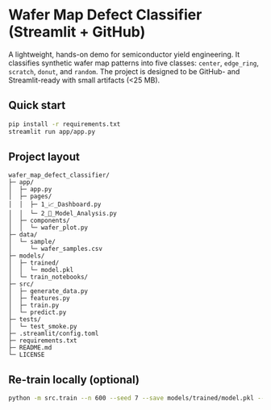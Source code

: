 # Wafer Map Defect Classifier (Streamlit + GitHub)

A lightweight, hands-on demo for semiconductor yield engineering. It classifies synthetic wafer map patterns into five classes: `center`, `edge_ring`, `scratch`, `donut`, and `random`. The project is designed to be GitHub- and Streamlit-ready with small artifacts (<25 MB).

## Quick start
```bash
pip install -r requirements.txt
streamlit run app/app.py
```

## Project layout
```
wafer_map_defect_classifier/
├─ app/
│  ├─ app.py
│  ├─ pages/
│  │  ├─ 1_📈_Dashboard.py
│  │  └─ 2_🔎_Model_Analysis.py
│  ├─ components/
│  │  └─ wafer_plot.py
├─ data/
│  └─ sample/
│     └─ wafer_samples.csv
├─ models/
│  ├─ trained/
│  │  └─ model.pkl
│  └─ train_notebooks/
├─ src/
│  ├─ generate_data.py
│  ├─ features.py
│  ├─ train.py
│  └─ predict.py
├─ tests/
│  └─ test_smoke.py
├─ .streamlit/config.toml
├─ requirements.txt
├─ README.md
└─ LICENSE
```

## Re-train locally (optional)
```bash
python -m src.train --n 600 --seed 7 --save models/trained/model.pkl --csv data/sample/wafer_samples.csv
```